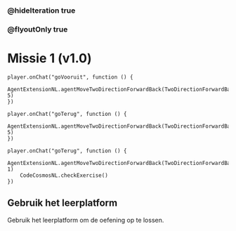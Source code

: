 ### @hideIteration true
### @flyoutOnly true
# Missie 1 (v1.0)

```blocks
player.onChat("goVooruit", function () {
    AgentExtensionNL.agentMoveTwoDirectionForwardBack(TwoDirectionForwardBackNL.Forward, 5)
})

player.onChat("goTerug", function () {
	AgentExtensionNL.agentMoveTwoDirectionForwardBack(TwoDirectionForwardBackNL.Back, 5)
})

```

```template
player.onChat("goTerug", function () {
    AgentExtensionNL.agentMoveTwoDirectionForwardBack(TwoDirectionForwardBackNL.Forward, 1)
    CodeCosmosNL.checkExercise()
})

```

## Gebruik het leerplatform
Gebruik het leerplatform om de oefening op te lossen.